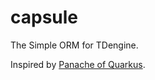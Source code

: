 # capsule
The Simple ORM for TDengine.

Inspired by [Panache of Quarkus](https://quarkus.io/guides/hibernate-orm-panache).